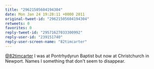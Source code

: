 ```yaml
---
title: "29621505604194304"
date: Mon Jan 24 19:28:11 +0000 2011
original-tweet-id: "29621505604194304"
retweets: 0
favorites: 0
reply-tweet-id: "29571627033300992"
reply-user-id: "239151740"
reply-user-screen-name: "82timcarter"
---
```

<a href="https://twitter.com/82timcarter">@82timcarter</a> I was at Pontrhydyrun Baptist but now at Christchurch in Newport. Names I something that don't seem to disappear.
